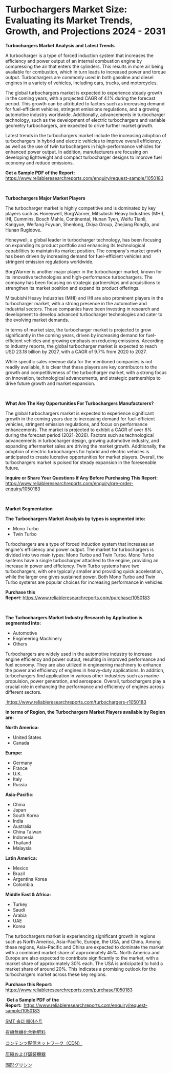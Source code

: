 <p><h1>Turbochargers Market Size: Evaluating its Market Trends, Growth, and Projections 2024 - 2031</h1></p><p><strong>Turbochargers Market Analysis and Latest Trends</strong></p>
<p><p>A turbocharger is a type of forced induction system that increases the efficiency and power output of an internal combustion engine by compressing the air that enters the cylinders. This results in more air being available for combustion, which in turn leads to increased power and torque output. Turbochargers are commonly used in both gasoline and diesel engines in a variety of vehicles, including cars, trucks, and motorcycles.</p><p>The global turbochargers market is expected to experience steady growth in the coming years, with a projected CAGR of 4.1% during the forecast period. This growth can be attributed to factors such as increasing demand for fuel-efficient vehicles, stringent emissions regulations, and a growing automotive industry worldwide. Additionally, advancements in turbocharger technology, such as the development of electric turbochargers and variable geometry turbochargers, are expected to drive further market growth.</p><p>Latest trends in the turbochargers market include the increasing adoption of turbochargers in hybrid and electric vehicles to improve overall efficiency, as well as the use of twin turbochargers in high-performance vehicles for enhanced power output. In addition, manufacturers are focusing on developing lightweight and compact turbocharger designs to improve fuel economy and reduce emissions.</p></p>
<p><strong>Get a Sample PDF of the Report:&nbsp;</strong> <a href="https://www.reliableresearchreports.com/enquiry/request-sample/1050183">https://www.reliableresearchreports.com/enquiry/request-sample/1050183</a></p>
<p>&nbsp;</p>
<p><strong>Turbochargers Major Market Players</strong></p>
<p><p>The turbocharger market is highly competitive and is dominated by key players such as Honeywell, BorgWarner, Mitsubishi Heavy Industries (MHI), IHI, Cummins, Bosch Mahle, Continental, Hunan Tyen, Weifu Tianli, Kangyue, Weifang Fuyuan, Shenlong, Okiya Group, Zhejiang Rongfa, and Hunan Rugidove.</p><p>Honeywell, a global leader in turbocharger technology, has been focusing on expanding its product portfolio and enhancing its technological capabilities to maintain its market position. The company's market growth has been driven by increasing demand for fuel-efficient vehicles and stringent emission regulations worldwide.</p><p>BorgWarner is another major player in the turbocharger market, known for its innovative technologies and high-performance turbochargers. The company has been focusing on strategic partnerships and acquisitions to strengthen its market position and expand its product offerings.</p><p>Mitsubishi Heavy Industries (MHI) and IHI are also prominent players in the turbocharger market, with a strong presence in the automotive and industrial sectors. These companies have been investing in research and development to develop advanced turbocharger technologies and cater to the evolving market demands.</p><p>In terms of market size, the turbocharger market is projected to grow significantly in the coming years, driven by increasing demand for fuel-efficient vehicles and growing emphasis on reducing emissions. According to industry reports, the global turbocharger market is expected to reach USD 23.18 billion by 2027, with a CAGR of 9.7% from 2020 to 2027.</p><p>While specific sales revenue data for the mentioned companies is not readily available, it is clear that these players are key contributors to the growth and competitiveness of the turbocharger market, with a strong focus on innovation, technological advancements, and strategic partnerships to drive future growth and market expansion.</p></p>
<p>&nbsp;</p>
<p><strong>What Are The Key Opportunities For Turbochargers Manufacturers?</strong></p>
<p><p>The global turbochargers market is expected to experience significant growth in the coming years due to increasing demand for fuel-efficient vehicles, stringent emission regulations, and focus on performance enhancements. The market is projected to exhibit a CAGR of over 6% during the forecast period (2021-2026). Factors such as technological advancements in turbocharger design, growing automotive industry, and expanding aftermarket sales are driving the market growth. Additionally, the adoption of electric turbochargers for hybrid and electric vehicles is anticipated to create lucrative opportunities for market players. Overall, the turbochargers market is poised for steady expansion in the foreseeable future.</p></p>
<p><strong>Inquire or Share Your Questions If Any Before Purchasing This Report:</strong> <a href="https://www.reliableresearchreports.com/enquiry/pre-order-enquiry/1050183">https://www.reliableresearchreports.com/enquiry/pre-order-enquiry/1050183</a></p>
<p>&nbsp;</p>
<p><strong>Market Segmentation</strong></p>
<p><strong>The Turbochargers Market Analysis by types is segmented into:</strong></p>
<p><ul><li>Mono Turbo</li><li>Twin Turbo</li></ul></p>
<p><p>Turbochargers are a type of forced induction system that increases an engine's efficiency and power output. The market for turbochargers is divided into two main types: Mono Turbo and Twin Turbo. Mono Turbo systems have a single turbocharger attached to the engine, providing an increase in power and efficiency. Twin Turbo systems have two turbochargers, with one typically smaller and providing quick acceleration, while the larger one gives sustained power. Both Mono Turbo and Twin Turbo systems are popular choices for increasing performance in vehicles.</p></p>
<p><strong>Purchase this Report:&nbsp;</strong><a href="https://www.reliableresearchreports.com/purchase/1050183">https://www.reliableresearchreports.com/purchase/1050183</a></p>
<p>&nbsp;</p>
<p><strong>The Turbochargers Market Industry Research by Application is segmented into:</strong></p>
<p><ul><li>Automotive</li><li>Engineering Machinery</li><li>Others</li></ul></p>
<p><p>Turbochargers are widely used in the automotive industry to increase engine efficiency and power output, resulting in improved performance and fuel economy. They are also utilized in engineering machinery to enhance the power and efficiency of engines in heavy-duty applications. In addition, turbochargers find application in various other industries such as marine propulsion, power generation, and aerospace. Overall, turbochargers play a crucial role in enhancing the performance and efficiency of engines across different sectors.</p></p>
<p><a href="https://www.reliableresearchreports.com/turbochargers-r1050183">&nbsp;https://www.reliableresearchreports.com/turbochargers-r1050183</a></p>
<p><strong>In terms of Region, the Turbochargers Market Players available by Region are:</strong></p>
<p>
    <p> <strong> North America: </strong>
        <ul>
            <li>United States</li>
            <li>Canada</li>
        </ul>
        </p> 
    <p> <strong> Europe: </strong>
        <ul>
            <li>Germany</li>
            <li>France</li>
            <li>U.K.</li>
            <li>Italy</li>
            <li>Russia</li>
        </ul>
        </p> 
    <p> <strong> Asia-Pacific: </strong>
        <ul>
            <li>China</li>
            <li>Japan</li>
            <li>South Korea</li>
            <li>India</li>
            <li>Australia</li>
            <li>China Taiwan</li>
            <li>Indonesia</li>
            <li>Thailand</li>
            <li>Malaysia</li>
        </ul>
        </p> 
    <p> <strong> Latin America: </strong>
        <ul>
            <li>Mexico</li>
            <li>Brazil</li>
            <li>Argentina Korea</li>
            <li>Colombia</li>
        </ul>
        </p> 
    <p> <strong> Middle East & Africa: </strong>
        <ul>
            <li>Turkey</li>
            <li>Saudi</li>
            <li>Arabia</li>
            <li>UAE</li>
            <li>Korea</li>
        </ul>
    </p>
    </p>
<p><p>The turbochargers market is experiencing significant growth in regions such as North America, Asia-Pacific, Europe, the USA, and China. Among these regions, Asia-Pacific and China are expected to dominate the market with a combined market share of approximately 45%. North America and Europe are also expected to contribute significantly to the market, with a market share of approximately 30% each. The USA is anticipated to hold a market share of around 20%. This indicates a promising outlook for the turbochargers market across these key regions.</p></p>
<p><strong>Purchase this Report: </strong><a href="https://www.reliableresearchreports.com/purchase/1050183">https://www.reliableresearchreports.com/purchase/1050183</a></p>
<p>&nbsp;<strong>Get a Sample PDF of the Report:&nbsp;&nbsp;</strong><a href="https://www.reliableresearchreports.com/enquiry/request-sample/1050183">https://www.reliableresearchreports.com/enquiry/request-sample/1050183</a></p>
<p><strong></strong></p>
<p><p><a href="https://medium.com/@whitneymurphy1982/%EA%B8%80%EB%A1%9C%EB%B2%8C-smt-%EC%86%94%EB%8D%94-%ED%8E%98%EC%9D%B4%EC%8A%A4%ED%8A%B8-%EC%8B%9C%EC%9E%A5-%EB%B6%80%EB%AC%B8-%EC%9C%A0%ED%98%95-%EC%9D%91%EC%9A%A9-%EB%B6%84%EC%95%BC-%EC%8B%9C%EC%9E%A5-%EC%B0%B8%EA%B0%80%EC%9E%90-%EC%A0%84%EB%9E%B5-%EC%A7%80%EC%97%AD-%EC%84%B1%EC%9E%A5-%EC%9D%B8%EC%82%AC%EC%9D%B4%ED%8A%B8-%EB%B0%8F-%EB%AF%B8%EB%9E%98-%EC%98%88%EC%B8%A1-2024-2031-e189201d34c2">SMT 솔더 페이스트</a></p><p><a href="https://github.com/SarahFahey88/Market-Research-Report-List-2/blob/main/3530028152194.md">有機無機化合物肥料</a></p><p><a href="https://medium.com/@pattypetd0/%E3%82%B3%E3%83%B3%E3%83%86%E3%83%B3%E3%83%84%E9%85%8D%E4%BF%A1%E3%83%8D%E3%83%83%E3%83%88%E3%83%AF%E3%83%BC%E3%82%AF-cdn-%E5%B8%82%E5%A0%B4-%E3%82%B0%E3%83%AD%E3%83%BC%E3%83%90%E3%83%AB%E5%B8%82%E5%A0%B4%E3%81%AE%E6%B4%9E%E5%AF%9F%E3%81%A8%E8%B2%A9%E5%A3%B2%E3%83%88%E3%83%AC%E3%83%B3%E3%83%892024%E5%B9%B4%E3%81%8B%E3%82%892031%E5%B9%B4-da7b7984d410">コンテンツ配信ネットワーク（CDN）</a></p><p><a href="https://github.com/mathieurico66/Market-Research-Report-List-2/blob/main/6541567152193.md">圧縮および舗装機器</a></p><p><a href="https://medium.com/@xcbtycgm76/2024%E5%B9%B4%E3%81%8B%E3%82%892031%E5%B9%B4%E3%81%BE%E3%81%A7%E3%81%AE%E6%9C%9F%E9%96%93%E3%81%AB%E3%81%8A%E3%81%91%E3%82%8B-%E3%82%BD%E3%83%AA%E3%83%83%E3%83%89%E3%82%B0%E3%83%AA%E3%82%B7%E3%83%B3%E5%B8%82%E5%A0%B4%E3%81%AE%E6%96%B0%E8%88%88%E3%83%88%E3%83%AC%E3%83%B3%E3%83%89%E3%81%A8%E5%B0%86%E6%9D%A5%E3%81%AE%E5%B1%95%E6%9C%9B-53f2a1313ef6">固形グリシン</a></p></p>
